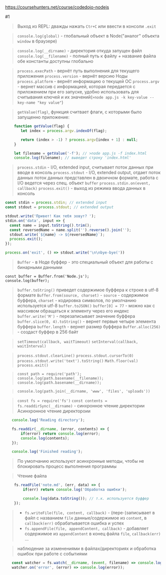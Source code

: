 https://coursehunters.net/course/codedojo-nodejs

#1
 >Выход из REPL: дважды нажать `Ctr+C` или ввести в консоли `.exit`

 >`console.log(global)` - глобальный объект в Node("аналог" объекта `window` в браузере)

 >`console.log(__dirname)` - директория откуда запущен файл
 >`console.log(__filename)` - полный путь к файлу + название файла
 >обе константы доступны глобально


 >`process.execPath` - вернёт путь выполнения для текущего приложения
 >`process.version` - вернёт версию Ноды
 >`process.platform` - вернёт информацию о текущей ОС
 >`process.argv` - вернет массив с информацией, которая передается с приложением при его запуске, удобно использовать для считывания ключей и их значений(`>node app.js -k key-value --key-name "key value"`)

 >`getValue(flag)`, функция считвает флаги, с которыми было запущенно приложение:

 ```js
	 function getValue(flag) {
	 	let index = process.argv.indexOf(flag);

	 	return (index > -1) ? process.argv[index + 1] : null;
	 }

	 let filename = getValue('-f'); // >node app.js -f index.html
	 console.log(filename); // выведет строку 'index.html'
 ```

 >`process.stdin` - I/O, extended input, считывает поток данных при вводе в консоль
 >`process.stdout` - I/O, extended output, отдает поток данных
 >поток данных представлен в двоичном формате, работа с I/O ведется через спец. объект `buffer`
 >`process.stdin.on(event, callback)`
 >`process.exit()` - выход из режима ввода данных в консоль


```js
const stdin = process.stdin; // extended input
const stdout = process.stdout; // extended output

stdout.write('Привет! Как тебя зовут? ');
stdin.on('data', input => {
  const name = input.toString().trim();
  const reversedName = name.split('').reverse().join('');
  stdout.write(`${name} -> ${reversedName}`);
  process.exit();
});

process.on('exit', () => stdout.write('\n\nbye-bye('))
```

 >`Buffer` - в Ноде буффер - это специальный объект для работы с бинарными данными

 ```
 const buffer = Buffer.from('Node.js');
 console.log(buffer);
 ```

 >`buffer.toString()` приведет содержимое буффера к строке в utf-8 формате
 >`Buffer.from(source, charset)` - `source` - содержимое буффера, `charset` - кодировка символов, по умолчанию используется utf-8
 >`buffer.toJSON()`
 >`buffer[0] = 77` - можно как с массивом обращаться к элементу через его индекс
 >`buffer.write('M')` - перезаписывает значение буффера
 >`buffer.slice(0, 4).toString()` - вернет первые четыре элемента буффера
 >`buffer.length` - вернет размер буффера
 >`Buffer.alloc(256)` - создаст буффер в 256 байт


 >`setTimeout(callback, waitTimeout)`
 >`setInterval(callback, waitInterval)`

 >`process.stdout.clearLine()`
 >`process.stdout.cursorTo(0)`
 >`process.stdout.write('text').toString()`
 >`Math.floor(val)`
 >`process.exit()`

 >`const path = require('path');`
 >`console.log(path.basename(__filename));`
 >`console.log(path.basename(__dirname));`

 >`console.log(path.join(__dirname, 'www', 'files', 'uploads'))`


 >`const fs = require('fs')`
 >`const contents = fs.readdirSync(__dirname)` - синхронное чтение директории
 >Асинхронное чтение директороии

 ```js
 	console.log('Reading directory');

 	fs.readdir(__dirname, (error, contents) => {
 		if(error) return console.log(error);
 		console.log(contents);
 	});

 	console.log('Finished reading');
 ```

 >По умолчанию используют асинхронные методы, чтобы не блокировать процесс выполнения программы

 >Чтение файла

```js
	fs.readFile('note.md', (err, data) => {
		if(err) return console.log('Обработка ошибки');

		console.log(data.toString()); // т.к. используется буффер
	});
```

 > - `fs.writeFile(file, content, callback)` - (пере-)записывает в файл с названием `file` данные/содержимое из `content`, в `callback(err)` обрабатывается ошибка и успех
 > - `fs.appendFile(file, appendContent, callback)` - добавляет содержимое из `appendContent` в конец файла `file`, `callback(err)` ...

 >наблюдение за изменениями в файлах/директориях и обработка ошибок при работе с событиями

 ```js
	const watcher = fs.watch(__dirname, (event, filename) => console.log(`${filename}  ->  ${event}`));
	watcher.on('error', (error) => console.log(error));
 ```